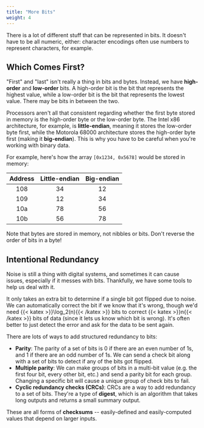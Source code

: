 ```yaml
---
title: "More Bits"
weight: 4
---
```


There is a lot of different stuff that can be represented in bits. It doesn't have to be all numeric, either: character encodings often use numbers to represent characters, for example.

## Which Comes First?

"First" and "last" isn't really a thing in bits and bytes. Instead, we have **high-order** and **low-order** bits. A high-order bit is the bit that represents the highest value, while a low-order bit is the bit that represents the lowest value. There may be bits in between the two.

Processors aren't all that consistent regarding whether the first byte stored in memory is the high-order byte or the low-order byte. The Intel x86 architecture, for example, is **little-endian**, meaning it stores the low-order byte first, while the Motorola 68000 architecture stores the high-order byte first (making it **big-endian**). This is why you have to be careful when you're working with binary data.

For example, here's how the array `[0x1234, 0x5678]` would be stored in memory:

| Address | Little-endian | Big-endian |
| :-----: | :-----------: | :--------: |
|   108   |      34       |     12     |
|   109   |      12       |     34     |
|   10a   |      78       |     56     |
|   10b   |      56       |     78     |

Note that bytes are stored in memory, not nibbles or bits. Don't reverse the order of bits in a byte!

## Intentional Redundancy

Noise is still a thing with digital systems, and sometimes it can cause issues, especially if it messes with bits. Thankfully, we have some tools to help us deal with it.

It only takes an extra bit to determine if a single bit got flipped due to noise. We can automatically correct the bit if we know that it's wrong, though we'd need {{< katex >}}\log_2(n){{< /katex >}} bits to correct {{< katex >}}n{{< /katex >}} bits of data (since it lets us know which bit is wrong). It's often better to just detect the error and ask for the data to be sent again.

There are lots of ways to add structured redundancy to bits:

* **Parity**: The parity of a set of bits is 0 if there are an even number of 1s, and 1 if there are an odd number of 1s. We can send a check bit along with a set of bits to detect if any of the bits got flipped.
* **Multiple parity**: We can make groups of bits in a multi-bit value (e.g. the first four bit, every other bit, etc.) and send a parity bit for each group. Changing a specific bit will cause a unique group of check bits to fail.
* **Cyclic redundancy checks (CRCs)**: CRCs are a way to add redundancy to a set of bits. They're a type of **digest**, which is an algorithm that takes long outputs and returns a small summary output.

These are all forms of **checksums** -- easily-defined and easily-computed values that depend on larger inputs.
